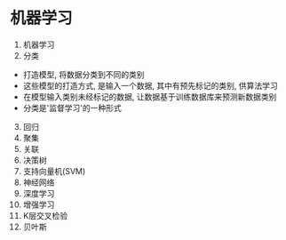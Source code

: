 # 机器学习

1. 机器学习
2. 分类

*   打造模型, 将数据分类到不同的类别
*   这些模型的打造方式, 是输入一个数据, 其中有预先标记的类别, 供算法学习
*   在模型输入类别未经标记的数据, 让数据基于训练数据库来预测新数据类别
*   分类是'监督学习'的一种形式
3. 回归
4. 聚集
5. 关联
6. 决策树
7. 支持向量机(SVM)
8. 神经网络
9. 深度学习
10. 增强学习
11. K层交叉检验
12. 贝叶斯
